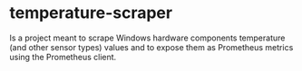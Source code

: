 # temperature-scraper

Is a project meant to scrape Windows hardware components temperature (and other sensor types) values and to expose them as Prometheus metrics using the Prometheus client.
